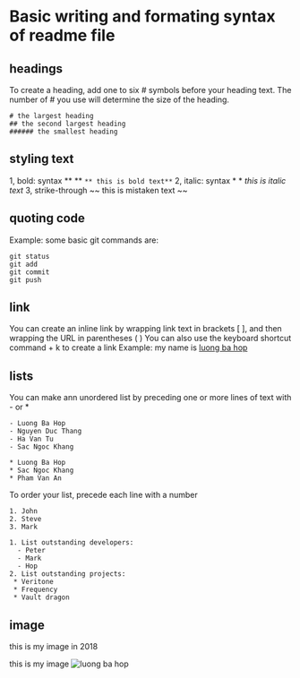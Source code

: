# Basic writing and formating syntax of readme file

## headings

To create a heading, add one to six # symbols before your heading text. The number of # you use  will determine the size of the heading.

```
# the largest heading
## the second largest heading
###### the smallest heading
```

## styling text
1, bold: syntax ** ** 
`
** this is bold text**
`
2, italic: syntax * * 
*this is italic text*
3, strike-through
~~ this is mistaken text ~~
 
## quoting code
Example: some basic git commands are:
```
git status
git add
git commit
git push
```
## link 
You can create an inline link by wrapping link text in brackets [ ], and then wrapping the URL in parentheses ( ) You can also use the keyboard shortcut command + k to create a link
Example:
my name is [ luong ba hop ](http://teachyourself.vn)

## lists
You can make ann unordered list by preceding one or more lines of text with - or *

```
- Luong Ba Hop
- Nguyen Duc Thang
- Ha Van Tu
- Sac Ngoc Khang
```

```
* Luong Ba Hop
* Sac Ngoc Khang
* Pham Van An

```
To order your list, precede each line with a number
```
1. John 
2. Steve
3. Mark
```

```
1. List outstanding developers:
  - Peter
  - Mark
  - Hop
2. List outstanding projects:
 * Veritone
 * Frequency
 * Vault dragon
```

 ## image
 this is my image in 2018

 this is my image ![luong ba hop](https://i0.wp.com/teachyourself.vn/wp-content/uploads/2015/10/28168149_867975846717615_7950735090634773589_n.jpg?w=960)

